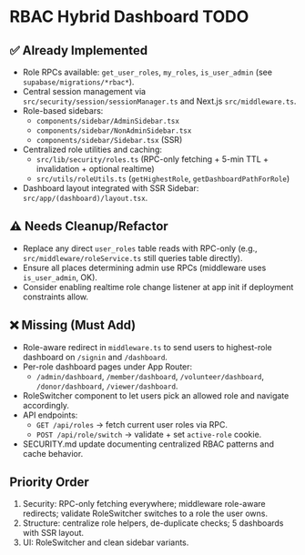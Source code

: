 # RBAC Hybrid Dashboard TODO

## ✅ Already Implemented
- Role RPCs available: `get_user_roles`, `my_roles`, `is_user_admin` (see `supabase/migrations/*rbac*`).
- Central session management via `src/security/session/sessionManager.ts` and Next.js `src/middleware.ts`.
- Role-based sidebars:
  - `components/sidebar/AdminSidebar.tsx`
  - `components/sidebar/NonAdminSidebar.tsx`
  - `components/sidebar/Sidebar.tsx` (SSR)
- Centralized role utilities and caching:
  - `src/lib/security/roles.ts` (RPC-only fetching + 5-min TTL + invalidation + optional realtime)
  - `src/utils/roleUtils.ts` (`getHighestRole`, `getDashboardPathForRole`)
- Dashboard layout integrated with SSR Sidebar: `src/app/(dashboard)/layout.tsx`.

## ⚠️ Needs Cleanup/Refactor
- Replace any direct `user_roles` table reads with RPC-only (e.g., `src/middleware/roleService.ts` still queries table directly).
- Ensure all places determining admin use RPCs (middleware uses `is_user_admin`, OK).
- Consider enabling realtime role change listener at app init if deployment constraints allow.

## ❌ Missing (Must Add)
- Role-aware redirect in `middleware.ts` to send users to highest-role dashboard on `/signin` and `/dashboard`.
- Per-role dashboard pages under App Router:
  - `/admin/dashboard`, `/member/dashboard`, `/volunteer/dashboard`, `/donor/dashboard`, `/viewer/dashboard`.
- RoleSwitcher component to let users pick an allowed role and navigate accordingly.
- API endpoints:
  - `GET /api/roles` → fetch current user roles via RPC.
  - `POST /api/role/switch` → validate + set `active-role` cookie.
- SECURITY.md update documenting centralized RBAC patterns and cache behavior.

## Priority Order
1) Security: RPC-only fetching everywhere; middleware role-aware redirects; validate RoleSwitcher switches to a role the user owns.
2) Structure: centralize role helpers, de-duplicate checks; 5 dashboards with SSR layout.
3) UI: RoleSwitcher and clean sidebar variants.
